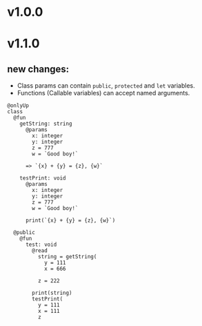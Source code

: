 # v1.0.0
# v1.1.0
## new changes:
- Class params can contain `public`, `protected` and `let` variables.
- Functions (Callable variables) can accept named arguments.
```
@onlyUp
class
  @fun
    getString: string
      @params
        x: integer
        y: integer
        z = 777
        w = `Good boy!`

      => `{x} + {y} = {z}, {w}`

    testPrint: void
      @params
        x: integer
        y: integer
        z = 777
        w = `Good boy!`

      print(`{x} + {y} = {z}, {w}`)

  @public
    @fun
      test: void
        @read
          string = getString(
            y = 111
            x = 666

          z = 222

        print(string)
        testPrint(
          y = 111
          x = 111
          z
```